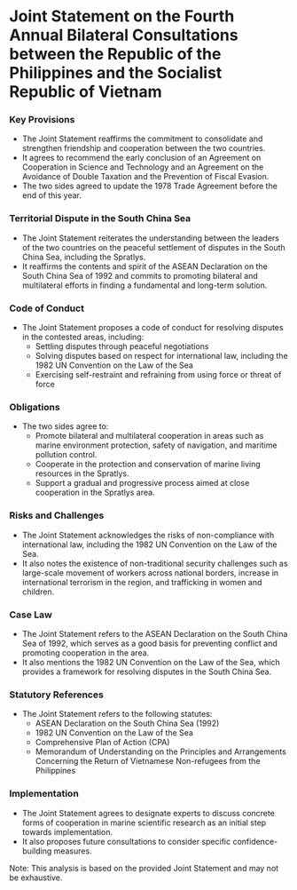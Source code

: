 **Joint Statement on the Fourth Annual Bilateral Consultations between the Republic of the Philippines and the Socialist Republic of Vietnam**
=====================================

### Key Provisions

* The Joint Statement reaffirms the commitment to consolidate and strengthen friendship and cooperation between the two countries.
* It agrees to recommend the early conclusion of an Agreement on Cooperation in Science and Technology and an Agreement on the Avoidance of Double Taxation and the Prevention of Fiscal Evasion.
* The two sides agreed to update the 1978 Trade Agreement before the end of this year.

### Territorial Dispute in the South China Sea

* The Joint Statement reiterates the understanding between the leaders of the two countries on the peaceful settlement of disputes in the South China Sea, including the Spratlys.
* It reaffirms the contents and spirit of the ASEAN Declaration on the South China Sea of 1992 and commits to promoting bilateral and multilateral efforts in finding a fundamental and long-term solution.

### Code of Conduct

* The Joint Statement proposes a code of conduct for resolving disputes in the contested areas, including:
	+ Settling disputes through peaceful negotiations
	+ Solving disputes based on respect for international law, including the 1982 UN Convention on the Law of the Sea
	+ Exercising self-restraint and refraining from using force or threat of force

### Obligations

* The two sides agree to:
	+ Promote bilateral and multilateral cooperation in areas such as marine environment protection, safety of navigation, and maritime pollution control.
	+ Cooperate in the protection and conservation of marine living resources in the Spratlys.
	+ Support a gradual and progressive process aimed at close cooperation in the Spratlys area.

### Risks and Challenges

* The Joint Statement acknowledges the risks of non-compliance with international law, including the 1982 UN Convention on the Law of the Sea.
* It also notes the existence of non-traditional security challenges such as large-scale movement of workers across national borders, increase in international terrorism in the region, and trafficking in women and children.

### Case Law

* The Joint Statement refers to the ASEAN Declaration on the South China Sea of 1992, which serves as a good basis for preventing conflict and promoting cooperation in the area.
* It also mentions the 1982 UN Convention on the Law of the Sea, which provides a framework for resolving disputes in the South China Sea.

### Statutory References

* The Joint Statement refers to the following statutes:
	+ ASEAN Declaration on the South China Sea (1992)
	+ 1982 UN Convention on the Law of the Sea
	+ Comprehensive Plan of Action (CPA)
	+ Memorandum of Understanding on the Principles and Arrangements Concerning the Return of Vietnamese Non-refugees from the Philippines

### Implementation

* The Joint Statement agrees to designate experts to discuss concrete forms of cooperation in marine scientific research as an initial step towards implementation.
* It also proposes future consultations to consider specific confidence-building measures.

Note: This analysis is based on the provided Joint Statement and may not be exhaustive.